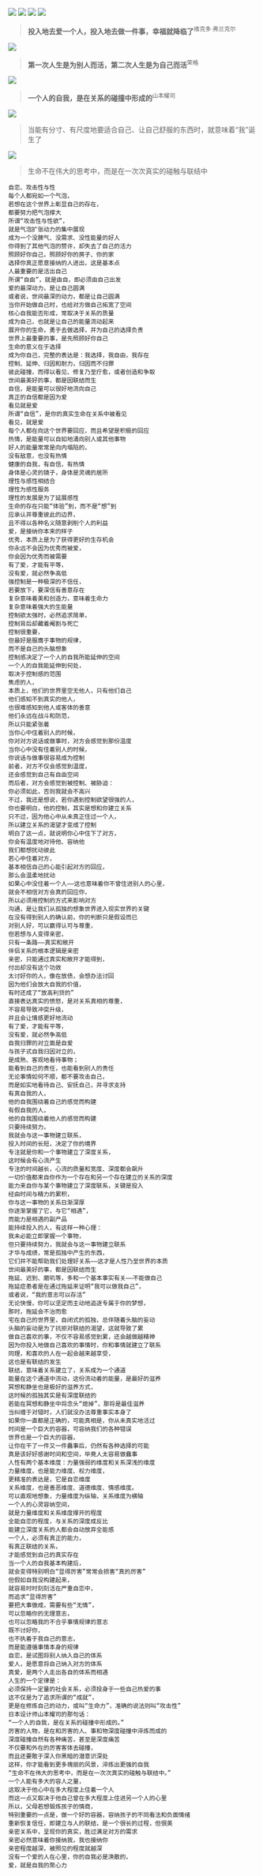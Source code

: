 
![](https://github.com/user-attachments/assets/2e08c520-545d-4675-bd22-1217b2ef40c8)
![](https://github.com/user-attachments/assets/fb80858e-6f94-45aa-be5f-e9e1b68eb11a)
![](https://github.com/user-attachments/assets/c6c49bc8-b753-4c51-9178-c73491563983)
![](https://github.com/user-attachments/assets/b9ce6556-0e99-4858-a7f7-d9c3035a6482)
> **投入地去爱一个人，投入地去做一件事，幸福就降临了**<sup>维克多·弗兰克尔</sup>

![](https://github.com/user-attachments/assets/48ebb37f-7bcc-4447-8fc1-936d3bb88d64)
> **第一次人生是为别人而活，第二次人生是为自己而活**<sup>荣格</sup>

![](https://github.com/user-attachments/assets/a4f8d34d-3fad-47ad-90dd-d376426da74f)
> **一个人的自我，是在关系的碰撞中形成的**<sup>山本耀司</sup>

![](https://github.com/user-attachments/assets/329472ae-0a69-4d07-b9e0-c67899a638be)
> 当能有分寸、有尺度地要适合自己、让自己舒服的东西时，就意味着“我”诞生了

![](https://github.com/user-attachments/assets/8e3cc66a-7f6c-499a-96ea-3e436a17fa4c)
> 生命不在伟大的思考中，而是在一次次真实的碰触与联结中

```
自恋、攻击性与性
每个人都宛如一个气泡，
若想在这个世界上彰显自己的存在，
都要努力把气泡撑大
所谓“攻击性与性欲”，
就是气泡扩张动力的集中展现
成为一个没脾气、没需求、没性能量的好人
你得到了其他气泡的赞许，却失去了自己的活力
照顾好你自己，照顾好你的房子、你的家
选择你真正愿意接纳的人进出，这是基本点
人最重要的是活出自己
所谓“自由”，就是由自，即必须由自己出发
爱的最深动力，是让自己圆满
或者说，世间最深的动力，都是让自己圆满
当你开始做自己时，也给对方做自己拓宽了空间
核心自我能否形成，常取决于关系的质量
成为自己，也就是让自己的能量流动起来
展开你的生命，勇于去做选择，并为自己的选择负责
世界上最重要的事，是先照顾好你自己
生命的意义在于选择
成为你自己，完整的表达是：我选择，我自由，我存在
控制、延伸、归因和耐力，归因而不归罪
彼此碰撞，而得以看见、修复乃至疗愈，或者创造和争取
世间最美好的事，都是因联结而生
自信，是能量可以很好地流向自己
真正的自信都是因为爱
看见就是爱
所谓“自信”，是你的真实生命在关系中被看见
看见，就是爱
每个人都在向这个世界要回应，而且希望是积极的回应
热情，是能量可以自如地涌向别人或其他事物
好人的能量常常是向内塌陷的，
没有敌意，也没有热情
健康的自我，有自信，有热情
身体是心灵的镜子，身体是灵魂的居所
理性与感性相结合
理性为感性服务
理性的发展是为了延展感性
生命的存在只能“体验”到，而不是“想”到
应承认并尊重彼此的边界，
且不得以各种名义随意剥削个人的利益
爱，是接纳你本来的样子
优秀，本质上是为了获得更好的生存机会
你永远不会因为优秀而被爱，
你会因为优秀而被需要
有了爱，才能有平等，
没有爱，就必然争高低
强控制是一种极深的不信任，
若要放下，要深信有善意存在
复杂意味着美和创造力，意味着生命力
复杂意味着强大的生能量
控制欲太强时，必然追求简单，
控制背后却藏着阉割与死亡
控制很重要，
但最好是服膺于事物的规律，
而不是自己的头脑想象
控制感决定了一个人的自我所能延伸的空间
一个人的自我能延伸到何处，
取决于控制感的范围
焦虑的人，
本质上，他们的世界里空无他人，只有他们自己
他们感知不到真实的他人，
也很难感知到他人或客体的善意
他们永远在战斗和防范，
所以只能紧张着
当你心中住着别人的时候，
你对对方说话或做事时，对方会感觉到那份温度
当你心中没有住着别人的时候，
你说话与做事很容易成为控制
前者，对方不仅会感觉到温度，
还会感觉到自己有自由空间
而后者，对方会感觉到被控制、被胁迫：
你必须如此，否则我就会不高兴
不过，我还是想说，若你遇到控制欲望很强的人，
你也要明白，他的控制，其实是想和你建立关系
只不过，因为他心中从未真正住过一个人，
所以建立关系的渴望才变成了控制
明白了这一点，就说明你心中住下了对方，
你会有温度地对待他、容纳他
我们都想扰动彼此
若心中住着对方，
基本相信自己的心能引起对方的回应，
那么会温柔地扰动
如果心中没住着一个人——这也意味着你不曾住进别人的心里，
就会不相信对方会真的回应你，
所以必须用控制的方式来影响对方
沟通，是让我们从孤独的想象世界进入现实世界的关键
在没有得到别人的确认前，你的判断只是假设而已
对别人好，可以赢得认可与尊重，
但若想与人变得亲密，
只有一条路——真实和敞开
伴侣关系的根本逻辑是亲密
亲密，只能通过真实和敞开才能得到，
付出却没有这个功效
太讨好你的人，像在放债，会想办法讨回
因为他们会放大自我的价值，
有时还成了“放高利贷的”
直接表达真实的愤怒，是对关系真相的尊重，
不容易导致冲突升级，
并且会让情感更好地流动
有了爱，才能有平等，
没有爱，就必然争高低
自我归罪的对立面是自爱
与孩子式自我归因对立的，
是成熟、客观地看待事物；
能看到自己的责任，也能看到别人的责任
无论事情如何不顺，都不要攻击自己，
而是如实地看待自己、安抚自己，并寻求支持
有真自我的人，
他的自我围绕着自己的感觉而构建
有假自我的人，
他的自我围绕着他人的感觉而构建
只要持续努力，
我就会与这一事物建立联系，
投入时间的长短，决定了你的境界
专注就是你和一个事物建立了深度关系，
这时候会有心流产生
专注的时间越长，心流的质量和宽度、深度都会飙升
一切价值都来自你作为一个存在和另一个存在建立的关系的深度
能力来自你与某个事物建立了深度联系，关键是投入
经由时间与精力的累积，
你与这一事物的关系日渐深厚
你逐渐掌握了它，与它“相遇”，
而能力是相遇的副产品
能持续投入的人，有这样一种心理：
我未必能立即掌握一个事物，
但只要持续努力，我就会与这一事物建立联系
才华与成绩，常是孤独中产生的东西，
它们并不能帮助我们处理好关系——这才是人性乃至世界的本质
世间最美好的事，都是因联结而生
拖延、迟到、磨叽等，多和一个基本事实有关——不能做自己
拖延症患者是在通过拖延来证明“我可以做我自己”，
或者说，“我的意志可以存活”
无论快慢，你可以坚定而主动地追逐专属于你的梦想，
那时，拖延会不治而愈
宅在自己的世界里，自闭式的孤独，总伴随着头脑的妄动
头脑的妄动是为了抗拒对联结的渴望，这就导致了累
做自己喜欢的事，不仅不容易感觉到累，还会越做越精神
因为你投入地做自己喜欢的事情时，你和事情就建立了联系
同理，和喜欢的人在一起会越来越享受，
这也是有联结的发生
联结，意味着关系建立了，关系成为一个通道
能量在这个通道中流动，这份流动着的能量，是最好的滋养
冥想和静坐也是极好的滋养方式，
这时候的孤独其实是有深度联结的
若能在冥想和静坐中将念头“熄掉”，那将是最佳滋养
当纠缠于对错时，人们就没办法尊重事实本身了
如果你一直都是正确的，可能真相是，你从未真实地活过
时间是一个巨大的容器，可容纳我们的各种错误
世界也是一个巨大的容器，
让你在干了一件又一件蠢事后，仍然有各种选择的可能
真是该好好感谢时间和空间，毕竟人太容易做蠢事
人性有两个基本维度：力量强弱的维度和关系深浅的维度
力量维度，也是能力维度、权力维度，
更精准的表达是，它是自恋维度
关系维度，也是善恶维度、道德维度、情感维度。
可以直观地想象，力量维度为纵轴，关系维度为横轴
一个人的心灵容纳空间，
就是力量维度和关系维度撑开的程度
全能自恋的程度，与关系的深度成反比
能建立深度关系的人都会自动放弃全能感
一个人，必须有真正的能力，
有真正联结的关系，
才能感觉到自己的真实存在
当一个人的自我基本构建后，
就会变得特别明白“显得厉害”常常会损害“真的厉害”
但假如自我没构建起来，
就容易时时刻刻活在严重自恋中，
而追求“显得厉害”
要把大事做成，需要有些“无情”，
可以忽略你的无理意志，
也可以忽略我的不合乎事情规律的意志
既不讨好你，
也不执着于我自己的意志，
而是能遵循事情本身的规律
自恋，是试图将别人纳入自己的体系
爱人，是愿意将自己纳入对方的体系
真爱，是两个人走出各自的体系而相遇
人生的一个定律是：
必须保持一定量的社会关系，必须投身于一些自己热爱的事
这不仅是为了追求所谓的“成就”，
更是在修炼自己的动力，或叫“生命力”，准确的说法则叫“攻击性”
日本设计师山本耀司的那句话：
“一个人的自我，是在关系的碰撞中形成的。”
厉害的人物，是在和厉害的人、事和物深度碰撞中淬炼而成的
深度碰撞自然有各种痛苦，甚至是深度痛苦
不仅要和外在的厉害客体去碰撞，
而且还要敢于深入你黑暗的潜意识深处
这样，你才能看到更多瑰丽的风景，淬炼出更强的自我
“生命不在伟大的思考中，而是在一次次真实的碰触与联结中。”
一个人能有多大的容人之量，
这取决于他心中在多大程度上住着一个人
而这一点又取决于他自己曾在多大程度上住进另一个人的心里
所以，父母若想锻炼孩子的情商，
特别重要的一点是，做一个好的容器，容纳孩子的不同看法和负面情绪
重新恢复信任，即建立与人的联结，是一个很长的过程，但很美
亲密关系中，呈现你的真实，胜过满足对方的需求
亲密必然意味着你接纳我，我也接纳你
亲密程度越深，被照见的程度就越深
没有一个爱的人在心里，你的自我必是涣散的，
爱，就是自我的聚心力
```
